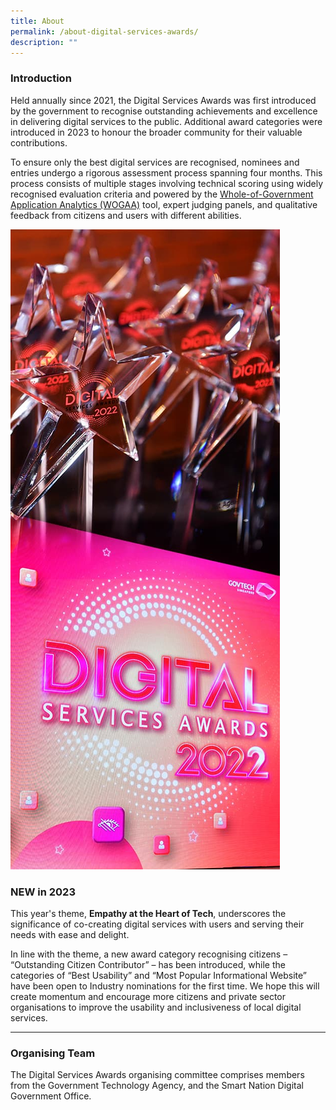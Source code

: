 ```yaml
---
title: About
permalink: /about-digital-services-awards/
description: ""
---
```

<div class="row is-multiline">
  <div class="col is-8">
    <h3>Introduction</h3>
    <p>Held annually since 2021, the Digital Services Awards was first introduced by the government to recognise outstanding achievements and excellence in delivering digital services to the public. Additional award categories were introduced in 2023 to honour the broader community for their valuable contributions.</p>
    <p>To ensure only the best digital services are recognised, nominees and entries undergo a rigorous assessment process spanning four months. This process consists of multiple stages involving technical scoring using widely recognised evaluation criteria and powered by the <a target="_blank" aria-label="WOGAA" href="https://wogaa.sg/">Whole-of-Government Application Analytics (WOGAA)</a> tool, expert judging panels, and qualitative feedback from citizens and users with different abilities.</p>
  </div>
  <div class="col is-4"><img alt="Screen with DSA logo and trophies" src="/images/dsa_about.jpg"></div>
  <div class="col is-12">
    <h3>NEW in 2023</h3>
		<p>This year's theme, <strong>Empathy at the Heart of Tech</strong>, underscores the significance of co-creating digital services with users and serving their needs with ease and delight.
			
In line with the theme, a new award category recognising citizens – “Outstanding Citizen Contributor” – has been introduced, while the categories of “Best Usability” and “Most Popular Informational Website” have been open to Industry nominations for the first time. We hope this will create momentum and encourage more citizens and private sector organisations to improve the usability and inclusiveness of local digital services.</p>
  </div>
</div>
<hr>
<h3>Organising Team</h3>
<p>The Digital Services Awards organising committee comprises members from the Government Technology Agency, and the Smart Nation Digital Government Office.</p>